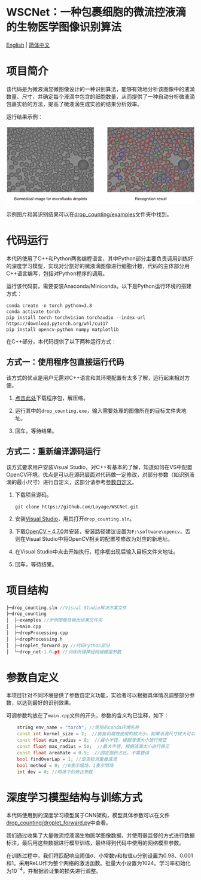 # WSCNet：一种包裹细胞的微流控液滴的生物医学图像识别算法

[English](README.md) | [简体中文](README.zh-CN.md)

# 项目简介

该代码是为微液滴显微图像设计的一种识别算法，能够有效地分析该图像中的液滴数量、尺寸，并确定每个液滴中包含的细胞数量，从而提供了一种自动分析微液滴包裹实验的方法，提高了微液滴生成实验的结果分析效率。

运行结果示例：

![image-20230711143425309](./imgs/result_presentation.png)

示例图片和其识别结果可以在[drop_counting/examples](https://github.com/Loyage/WSCNet/tree/master/drop_counting/examples)文件夹中找到。

# 代码运行

本代码使用了C++和Python两套编程语言，其中Python部分主要负责调用训练好的深度学习模型，实现对分割好的微液滴图像进行细胞计数，代码的主体部分用C++语言编写，包括对Python程序的调用。

运行该代码前，需要安装Anaconda/Miniconda。以下是Python运行环境的搭建方式：

```
conda create -n torch python=3.8
conda activate torch
pip install torch torchvision torchaudio --index-url https://download.pytorch.org/whl/cu117
pip install opencv-python numpy matplotlib
```

在C++部分，本代码提供了以下两种运行方式：

## 方式一：使用程序包直接运行代码

该方式的优点是用户无需对C++语言和其环境配置有太多了解，运行起来相对方便。

1.   [点击此处](https://github.com/Loyage/WSCNet/releases/download/v1.0.1/drop_counting-v1.0.1.zip)下载程序包，解压缩。

2.   运行其中的`drop_counting.exe`，输入需要处理的图像所在的目标文件夹地址。
3.   回车，等待结果。

## 方式二：重新编译源码运行

该方式要求用户安装Visual Studio，对C++有基本的了解，知道如何在VS中配置OpenCV环境。优点是可以在源码层面对代码做一定修改，对部分参数（如识别液滴的最小尺寸）进行自定义，这部分请参考[参数自定义](#参数自定义)。

1.   下载项目源码。

     ```
     git clone https://github.com/Loyage/WSCNet.git
     ```

2.   安装[Visual Studio](https://visualstudio.microsoft.com/vs/)，用其打开`drop_counting.sln`。

3.   下载[OpenCV – 4.7.0](https://opencv.org/releases/)并安装，安装路径建议设置为`F:\software\opencv`，否则在Visual Studio中将OpenCV相关的配置项修改为对应的新地址。

4.   在Visual Studio中点击开始执行，程序框出现后输入目标文件夹地址。
5.   回车，等待结果。

# 项目结构

```c++
├─drop_counting.sln //Visual Studio解决方案文件
├─drop_counting
│  ├─examples //示例图像及输出结果文件夹
│  ├─main.cpp
│  ├─dropProcessing.cpp
│  ├─dropProcessing.h
│  ├─droplet_forward.py //代码Python部分
│  └─drop_net-1.0.pt //训练所得神经网络模型参数
```

# 参数自定义

本项目针对不同环境提供了参数自定义功能，实验者可以根据具体情况调整部分参数，以达到最好的识别效果。

可调参数均放在了`main.cpp`文件的开头，参数的含义均已注释，如下：

```c++
	string env_name = "torch"; //使用的conda环境名称
	const int kernel_size = 2;  //膨胀和腐蚀使用的核大小，如果液滴尺寸较大可以适当提高
	const float min_radius = 8;  //最小半径，根据液滴大小进行修正
	const float max_radius = 50;  //最大半径，根据液滴大小进行修正
	const float areaRate = 0.5;  //固定面积占比，不需要调
	bool findOverLap = 1; //是否检测重叠液滴
	bool method = 0; //0表示暗场，1表示明场
	int dev = 0; //明场下的修正参数
```

# 深度学习模型结构与训练方式

本代码使用到的深度学习模型属于CNN架构，模型具体参数可以在文件[drop_counting/droplet_forward.py](https://github.com/Loyage/WSCNet/tree/master/drop_counting/droplet_forward.py)中查看。

我们通过收集了大量微流控液滴生物医学图像数据，并使用弱监督的方式进行数据标注，最后用这些数据进行模型训练，最终得到代码中使用的网络模型参数。

在训练过程中，我们将匹配响应阈值σ、小常数γ和权值ω分别设置为0.98、0.001和1。采用ReLU作为整个网络的激活函数。批量大小设置为1024。学习率初始化为$10^{-4}$，并根据验证集的损失进行调整。
